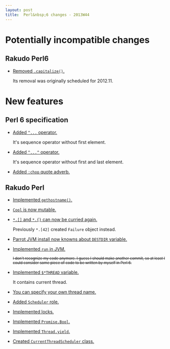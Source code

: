 ```yaml
---
layout: post
title:  Perl&nbsp;6 changes - 2013W44
---
```


Potentially incompatible changes
================================

Rakudo Perl6
------------

- [Removed `.capitalize()`.](https://github.com/rakudo/rakudo/commit/f5f8e47a6d260d8edcac563f93306784def75829)

  Its removal was originally scheduled for 2012.11.

New features
============

Perl 6 specification
--------------------

- [Added `^...` operator.](https://github.com/perl6/specs/commit/766f608bd9a043b78b1ea06c74d82c1205cef023)

  It's sequence operator without first element.

- [Added `^...^` operator.](https://github.com/perl6/specs/commit/b2f291507609fe856b89fb28d4bf99cadfc3e4a2)

  It's sequence operator without first and last element.

- [Added `:chop` quote adverb.](https://github.com/perl6/specs/commit/e27f00820a161214c65797979312ba0a7e1813d4)

Rakudo Perl
-----------

- [Implemented `gethostname()`.](https://github.com/rakudo/rakudo/commit/ec29c0f9c26e1f26aa222abf0a0fdc42978af67a)

- [`Cool` is now mutable.](https://github.com/rakudo/rakudo/commit/0026bfb277ad2fd534649c839ab9c10fc7e70e18)

- [`*.[]` and `*.{}` can now be curried again.](https://github.com/rakudo/rakudo/blob/3a6b388b4b18c9e9316f0445bd6f491001087727/src/Perl6/Actions.nqp)

  Previously `*.[42]` created `Failure` object instead.

- [Parrot JVM install now knowns about `DESTDIR` variable.](https://github.com/rakudo/rakudo/commit/a7f7522bde63fb16dab98cdb4a124244de3974d3)

- [Implemented `run` in JVM.](https://github.com/rakudo/rakudo/commit/ea5c22fa5a66bdd5d9e40c5e61cae792b00d8da5)

  <small><del>I don't recognize my code anymore. I guess I should make
  another commit, so at least I could consider some piece of code to be
  written by myself in Perl 6.</del></small>

- [Implemented `$*THREAD` variable.](https://github.com/rakudo/rakudo/commit/e455e828cc97ebee78fa29416a07efa388f0ee4a)

  It contains current thread.

- [You can specify your own thread name.](https://github.com/rakudo/rakudo/commit/e455e828cc97ebee78fa29416a07efa388f0ee4a)

- [Added `Scheduler` role.](https://github.com/rakudo/rakudo/commit/d9e79fbfcd2c61cbd862069a31b22a7e9fe373c2)

- [Implemented locks.](https://github.com/rakudo/rakudo/commit/09a2ec199c6a45eec587cc59c12ead28aeb783e5)

- [Implemented `Promise.Bool`.](https://github.com/rakudo/rakudo/commit/c1064c7558ad2d91fdccde59056ecd7985f57c5c)

- [Implemented `Thread.yield`.](https://github.com/rakudo/rakudo/commit/adf82214eebcf03a9b94eacbd3132234facc9d7b)

- [Created `CurrentThreadScheduler` class.](https://github.com/rakudo/rakudo/commit/15a4103275e9dd5acc97fe0cfab934f695be5d93)
